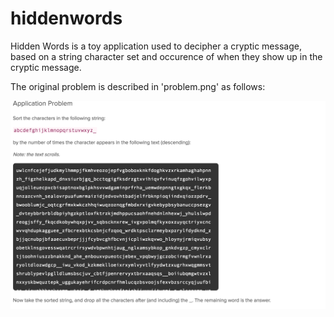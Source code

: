 # hiddenwords

Hidden Words is a toy application used to decipher a cryptic message, based on a
string character set and occurence of when they show up in the cryptic message.

The original problem is described in 'problem.png' as follows:

![Image of Problem](https://github.com/mickelsonm/hiddenwords/blob/master/problem.png)
